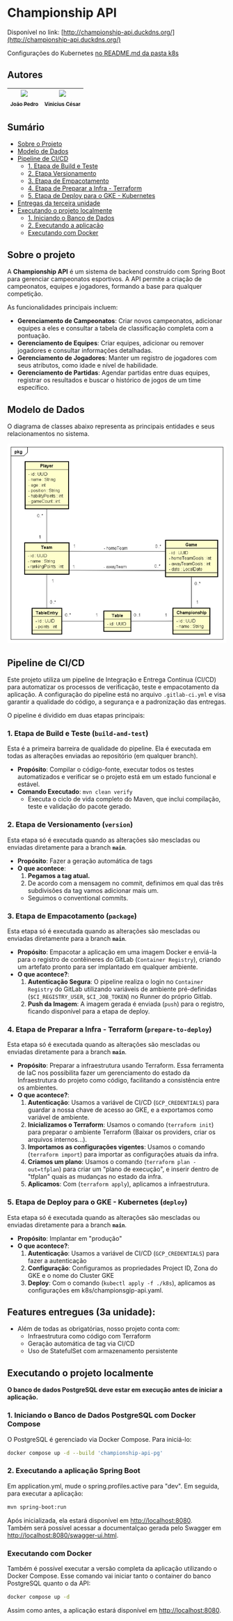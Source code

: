 # Championship API

Disponível no link: [http://championship-api.duckdns.org/](http://championship-api.duckdns.org/)

Configurações do Kubernetes [no README.md da pasta k8s](k8s/README.md)

## Autores

| [<img src="https://avatars.githubusercontent.com/u/77846057?v=4" width=135><br><sub>João Pedro</sub>](https://github.com/JoaoPFranca) | [<img src="https://avatars.githubusercontent.com/u/79117259?v=4" width=135><br><sub>Vinicius César</sub>](https://github.com/vinithecsar) |
| :---: | :---: |

## Sumário

- [Sobre o Projeto](#sobre-o-projeto)
- [Modelo de Dados](#modelo-de-dados)
- [Pipeline de CI/CD](#pipeline-de-cicd)
  - [1. Etapa de Build e Teste](#1-etapa-de-build-e-teste-build-and-test)
  - [2. Etapa Versionamento](#2-etapa-de-versionamento-version)
  - [3. Etapa de Empacotamento](#3-etapa-de-empacotamento-package)
  - [4. Etapa de Preparar a Infra - Terraform](#4-etapa-de-preparar-a-infra---terraform-prepare-to-deploy)
  - [5. Etapa de Deploy para o GKE - Kubernetes](#5-etapa-de-deploy-para-o-gke---kubernetes-deploy)
- [Entregas da terceira unidade](#features-entregues-3a-unidade)
- [Executando o projeto localmente](#executando-o-projeto-localmente)
  - [1. Iniciando o Banco de Dados](#1-iniciando-o-banco-de-dados-postgresql-com-docker-compose)
  - [2. Executando a aplicação](#2-executando-a-aplicação-spring-boot)
  - [Executando com Docker](#executando-com-docker)

## Sobre o projeto

A **Championship API** é um sistema de backend construído com Spring Boot para gerenciar campeonatos esportivos. A API permite a criação de campeonatos, equipes e jogadores, formando a base para qualquer competição.

As funcionalidades principais incluem:

- **Gerenciamento de Campeonatos**: Criar novos campeonatos, adicionar equipes a eles e consultar a tabela de classificação completa com a pontuação.
- **Gerenciamento de Equipes**: Criar equipes, adicionar ou remover jogadores e consultar informações detalhadas.
- **Gerenciamento de Jogadores**: Manter um registro de jogadores com seus atributos, como idade e nível de habilidade.
- **Gerenciamento de Partidas**: Agendar partidas entre duas equipes, registrar os resultados e buscar o histórico de jogos de um time específico.

## Modelo de Dados

O diagrama de classes abaixo representa as principais entidades e seus relacionamentos no sistema.

![Diagrama de classes](./docs/diagrama-classes-championship-api.png)

## Pipeline de CI/CD

Este projeto utiliza um pipeline de Integração e Entrega Contínua (CI/CD) para automatizar os processos de verificação, teste e empacotamento da aplicação. A configuração do pipeline está no arquivo `.gitlab-ci.yml` e visa garantir a qualidade do código, a segurança e a padronização das entregas.

O pipeline é dividido em duas etapas principais:

### 1. Etapa de Build e Teste (`build-and-test`)

Esta é a primeira barreira de qualidade do pipeline. Ela é executada em todas as alterações enviadas ao repositório (em qualquer branch).

- **Propósito**: Compilar o código-fonte, executar todos os testes automatizados e verificar se o projeto está em um estado funcional e estável.
- **Comando Executado**: `mvn clean verify`
  - Executa o ciclo de vida completo do Maven, que inclui compilação, teste e validação do pacote gerado.

### 2. Etapa de Versionamento (`version`)

Esta etapa só é executada quando as alterações são mescladas ou enviadas diretamente para a branch **`main`**.

- **Propósito**: Fazer a geração automática de tags
- **O que acontece**:
  1. **Pegamos a tag atual.**
  2. De acordo com a mensagem no commit, definimos em qual das três subdivisões da tag vamos adicionar mais um.
    - Seguimos o conventional commits.

### 3. Etapa de Empacotamento (`package`)

Esta etapa só é executada quando as alterações são mescladas ou enviadas diretamente para a branch **`main`**.

- **Propósito**: Empacotar a aplicação em uma imagem Docker e enviá-la para o registro de contêineres do GitLab (`Container Registry`), criando um artefato pronto para ser implantado em qualquer ambiente.
- **O que acontece?**:
  1.  **Autenticação Segura**: O pipeline realiza o login no `Container Registry` do GitLab utilizando variáveis de ambiente pré-definidas (`$CI_REGISTRY_USER`, `$CI_JOB_TOKEN`) no Runner do próprio Gitlab.
  2.  **Push da Imagem**: A imagem gerada é enviada (`push`) para o registro, ficando disponível para a etapa de deploy.

### 4. Etapa de Preparar a Infra - Terraform (`prepare-to-deploy`)

Esta etapa só é executada quando as alterações são mescladas ou enviadas diretamente para a branch **`main`**.

- **Propósito**: Preparar a infraestrutura usando Terraform. Essa ferramenta de IaC nos possibilita fazer um gerenciamento do estado da Infraestrutura do projeto como código, facilitando a consistência entre os ambientes.
- **O que acontece?**:
  1. **Autenticação**: Usamos a variável de CI/CD (`GCP_CREDENTIALS`) para guardar a nossa chave de acesso ao GKE, e a exportamos como variável de ambiente.
  2. **Inicializamos o Terraform**: Usamos o comando (`terraform init`) para preparar o ambiente Terraform (Baixar os providers, criar os arquivos internos...).
  3. **Importamos as configurações vigentes**: Usamos o comando (`terraform import`) para importar as configurações atuais da infra.
  4. **Criamos um plano**: Usamos o comando (`terraform plan -out=tfplan`) para criar um "plano de execução", e inserir dentro de "tfplan" quais as mudanças no estado da infra.
  5. **Aplicamos**: Com (`terraform apply`), aplicamos a infraestrutura.

### 5. Etapa de Deploy para o GKE - Kubernetes (`deploy`)

Esta etapa só é executada quando as alterações são mescladas ou enviadas diretamente para a branch **`main`**.

- **Propósito**: Implantar em "produção"
- **O que acontece?**:
  1. **Autenticação**: Usamos a variável de CI/CD (`GCP_CREDENTIALS`) para fazer a autenticação
  2. **Configuração**: Configuramos as propriedades Project ID, Zona do GKE e o nome do Cluster GKE
  3. **Deploy**: Com o comando (`kubectl apply -f ./k8s`), aplicamos as configurações em k8s/championsgip-api.yaml.

## Features entregues (3a unidade):
  - Além de todas as obrigatórias, nosso projeto conta com:
    - Infraestrutura como código com Terraform
    - Geração automática de tag via CI/CD
    - Uso de StatefulSet com armazenamento persistente

## Executando o projeto localmente

**O banco de dados PostgreSQL deve estar em execução antes de iniciar a aplicação.**

### 1. Iniciando o Banco de Dados PostgreSQL com Docker Compose

O PostgreSQL é gerenciado via Docker Compose. Para iniciá-lo:

```bash
docker compose up -d --build 'championship-api-pg'
```

### 2. Executando a aplicação Spring Boot

Em application.yml, mude o spring.profiles.active para "dev". Em seguida, para executar a aplicação:

```bash
mvn spring-boot:run
```

Após inicializada, ela estará disponível em [http://localhost:8080](http://localhost:8080).</br>
Também será possível acessar a documentalçao gerada pelo Swagger em [http://localhost:8080/swagger-ui.html](http://localhost:8080/swagger-ui.html).

### Executando com Docker

Também é possível executar a versão completa da aplicação utilizando o Docker Compose. Esse comando vai iniciar tanto o container do banco PostgreSQL quanto o da API:

```bash
docker compose up -d
```

Assim como antes, a aplicação estará disponível em [http://localhost:8080](http://localhost:8080).
